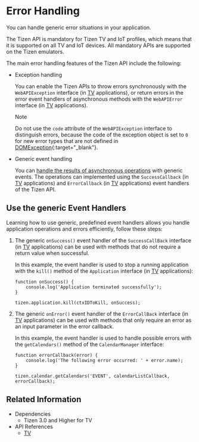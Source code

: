 # Error Handling

You can handle generic error situations in your application.

The Tizen API is mandatory for Tizen TV and IoT profiles, which means that it is supported on all TV and IoT devices. All mandatory APIs are supported on the Tizen emulators.

The main error handling features of the Tizen API include the following:

- Exception handling

  You can enable the Tizen APIs to throw errors synchronously with the `WebAPIException` interface (in [TV](../../api/latest/device_api/tv/tizen/tizen.html#WebAPIException) applications), or return errors in the error event handlers of asynchronous methods with the `WebAPIError` interface (in [TV](../../api/latest/device_api/tv/tizen/tizen.html#WebAPIError) applications).

   > [!NOTE]
   > Do not use the `code` attribute of the `WebAPIException` interface to distinguish errors, because the code of the exception object is set to `0` for new error types that are not defined in [DOMException](https://heycam.github.io/webidl/#idl-DOMException){:target="_blank"}.

- Generic event handling  

  You can [handle the results of asynchronous operations](#use-the-generic-event-handlers) with generic events. The operations can implemented using the `SuccessCallback` (in [TV](../../api/latest/device_api/tv/tizen/tizen.html#SuccessCallback) applications) and `ErrorCallback` (in [TV](../../api/latest/device_api/tv/tizen/tizen.html#ErrorCallback) applications) event handlers of the Tizen API.

## Use the generic Event Handlers

Learning how to use generic, predefined event handlers allows you handle application operations and errors efficiently, follow these steps:

1. The generic `onSuccess()` event handler of the `SuccessCallBack` interface (in [TV](../../api/latest/device_api/tv/tizen/tizen.html#SuccessCallback) applications) can be used with methods that do not require a return value when successful.

   In this example, the event handler is used to stop a running application with the `kill()` method of the `Application` interface (in [TV](../../api/latest/device_api/tv/tizen/application.html#Application) applications):

   ```
   function onSuccess() {
       console.log('Application terminated successfully');
   }

   tizen.application.kill(ctxIDToKill, onSuccess);
   ```

2.  The generic `onError()` event handler of the `ErrorCallBack` interface (in [TV](../../api/latest/device_api/tv/tizen/tizen.html#ErrorCallback) applications) can be used with methods that only require an error as an input parameter in the error callback.

    In this example, the event handler is used to handle possible errors with the `getCalendars()` method of the `CalendarManager` interface:

    ```
    function errorCallback(error) {
        console.log('The following error occurred: ' + error.name);
    }

    tizen.calendar.getCalendars('EVENT', calendarListCallback, errorCallback);
    ```

## Related Information
* Dependencies   
   - Tizen 3.0 and Higher for TV
* API References
  - [TV](../../api/latest/device_api/tv/tizen/tizen.html)
